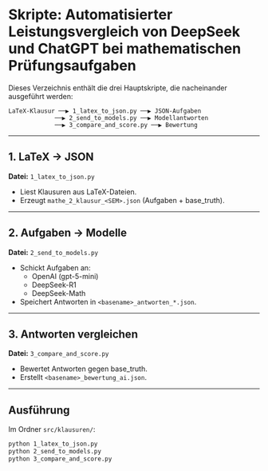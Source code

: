 # Skripte: Automatisierter Leistungsvergleich von DeepSeek und ChatGPT bei mathematischen Prüfungsaufgaben
Dieses Verzeichnis enthält die drei Hauptskripte, die nacheinander ausgeführt werden:

```
LaTeX-Klausur ──▶ 1_latex_to_json.py ──▶ JSON-Aufgaben
             ──▶ 2_send_to_models.py ──▶ Modellantworten
             ──▶ 3_compare_and_score.py ──▶ Bewertung
```

---

## 1. LaTeX → JSON
**Datei:** `1_latex_to_json.py`  
- Liest Klausuren aus LaTeX-Dateien.  
- Erzeugt `mathe_2_klausur_<SEM>.json` (Aufgaben + base_truth).

---

## 2. Aufgaben → Modelle
**Datei:** `2_send_to_models.py`  
- Schickt Aufgaben an:
  - OpenAI (gpt-5-mini)  
  - DeepSeek-R1  
  - DeepSeek-Math  
- Speichert Antworten in `<basename>_antworten_*.json`.

---

## 3. Antworten vergleichen
**Datei:** `3_compare_and_score.py`  
- Bewertet Antworten gegen base_truth.  
- Erstellt `<basename>_bewertung_ai.json`.

---

## Ausführung
Im Ordner `src/klausuren/`:

```bash
python 1_latex_to_json.py
python 2_send_to_models.py
python 3_compare_and_score.py
```
